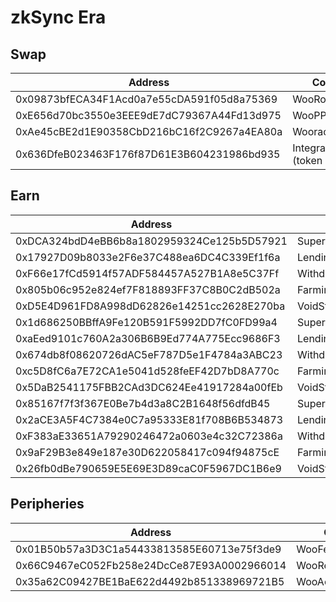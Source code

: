 # zkSync Era

## Swap

<table><thead><tr><th width="463">Address</th><th>Contract</th></tr></thead><tbody><tr><td>0x09873bfECA34F1Acd0a7e55cDA591f05d8a75369</td><td>WooRouterV2</td></tr><tr><td>0xE656d70bc3550e3EEE9dE7dC79367A44Fd13d975</td><td>WooPPV2</td></tr><tr><td>0xAe45cBE2d1E90358CbD216bC16f2C9267a4EA80a</td><td>WooracleV2.1</td></tr><tr><td>0x636DfeB023463F176f87D61E3B604231986bd935</td><td>IntegrationHelper (token info)</td></tr></tbody></table>

## Earn

<table><thead><tr><th width="467">Address</th><th>Contract</th></tr></thead><tbody><tr><td>0xDCA324bdD4eBB6b8a1802959324Ce125b5D57921</td><td>SuperChargerVault_USDC</td></tr><tr><td>0x17927D09b8033e2F6e37C488ea6DC4C339Ef1f6a</td><td>LendingManager_USDC</td></tr><tr><td>0xF66e17fCd5914f57ADF584457A527B1A8e5C37Ff</td><td>WithdrawManager_USDC</td></tr><tr><td>0x805b06c952e824ef7F818893FF37C8B0C2dB502a</td><td>FarmingVault_USDC</td></tr><tr><td>0xD5E4D961FD8A998dD62826e14251cc2628E270ba</td><td>VoidStrategy_USDC</td></tr><tr><td>0x1d686250BBffA9Fe120B591F5992DD7fC0FD99a4</td><td>SuperChargerVault_ETH</td></tr><tr><td>0xaEed9101c760A2a306B6B9Ed774A775Ecc9686F3</td><td>LendingManager_ETH</td></tr><tr><td>0x674db8f08620726dAC5eF787D5e1F4784a3ABC23</td><td>WithdrawManager_ETH</td></tr><tr><td>0xc5D8fC6a7E72CA1e5041d528feEF42D7bD8A770c</td><td>FarmingVault_ETH</td></tr><tr><td>0x5DaB2541175FBB2CAd3DC624Ee41917284a00fEb</td><td>VoidStrategy_ETH</td></tr><tr><td>0x85167f7f3f367E0Be7b4d3a8C2B1648f56dfdB45</td><td>SuperChargerVault_ZK</td></tr><tr><td>0x2aCE3A5F4C7384e0C7a95333E81f708B6B534873</td><td>LendingManager_ZK</td></tr><tr><td>0xF383aE33651A79290246472a0603e4c32C72386a</td><td>WithdrawManager_ZK</td></tr><tr><td>0x9aF29B3e849e187e30D622058417c094f94875cE</td><td>FarmingVault_ZK</td></tr><tr><td>0x26fb0dBe790659E5E69E3D89caC0F5967DC1B6e9</td><td>VoidStrategy_ZK</td></tr></tbody></table>

## Peripheries

<table><thead><tr><th width="472">Address</th><th>Contract</th></tr></thead><tbody><tr><td>0x01B50b57a3D3C1a54433813585E60713e75f3de9</td><td>WooFeeManager</td></tr><tr><td>0x66C9467eC052Fb258e24DcCe87E93A0002966014</td><td>WooRebateManager</td></tr><tr><td>0x35a62C09427BE1BaE622d4492b851338969721B5</td><td>WooAccessManager</td></tr></tbody></table>

